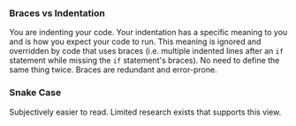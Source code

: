 ### Braces vs Indentation
You are indenting your code. Your indentation has a specific meaning to you and is how you expect your code to run. This meaning is ignored and overridden by code that uses braces (i.e. multiple indented lines after an `if` statement while missing the `if` statement's braces). No need to define the same thing twice. Braces are redundant and error-prone.

### Snake Case
Subjectively easier to read. Limited research exists that supports this view.
